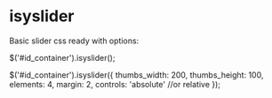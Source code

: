 isyslider
=========

Basic slider css ready with options:

$('#id_container').isyslider();

$('#id_container').isyslider({
    thumbs_width: 200,
    thumbs_height: 100,
    elements: 4,
    margin: 2,
    controls: 'absolute' //or relative
});

